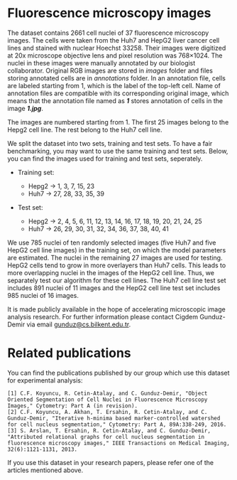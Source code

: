 # Fluorescence microscopy images

The dataset contains 2661 cell nuclei of 37 fluorescence microscopy images. The cells were taken from the Huh7 and HepG2 liver cancer cell lines and stained with nuclear Hoechst 33258. Their images were digitized at 20x microscope objective lens and pixel resolution was 768×1024. The nuclei in these images were manually annotated by our biologist collaborator. Original RGB images are stored in *images* folder and files storing annotated cells are in *annotations* folder. In an annotation file, cells are labeled starting from 1, which is the label of the top-left cell. Name of annotation files are compatible with its corresponding original image, which means that the annotation file named as **_1_** stores annotation of cells in the image **_1.jpg_**. 

The images are numbered starting from 1. The first 25 images belong to the Hepg2 cell line. The rest belong to the Huh7 cell line. 

We split the dataset into two sets, training and test sets. To have a fair benchmarking, you may want to use the same training and test sets. Below, you can find the images used for training and test sets, seperately.


* Training set: 
    * Hepg2 -> 1, 3, 7, 15, 23
    * Huh7 -> 27, 28, 33, 35, 39
    
* Test set: 
    * Hepg2 -> 2, 4, 5, 6, 11, 12, 13, 14, 16, 17, 18, 19, 20, 21, 24, 25
    * Huh7 -> 26, 29, 30, 31, 32, 34, 36, 37, 38, 40, 41
    
We use 785 nuclei of ten randomly selected images (five Huh7 and five HepG2 cell line images) in the training set, on which the model parameters are estimated. The nuclei in the remaining 27 images are used for testing. HepG2 cells tend to grow in more overlayers than Huh7 cells. This leads to more overlapping nuclei in the images of the HepG2 cell line. Thus, we separately test our algorithm for these cell lines. The Huh7 cell line test set includes 891 nuclei of 11 images and the HepG2 cell line test set includes 985 nuclei of 16 images.

It is made publicly available in the hope of accelerating microscopic image analysis research. For further information please contact Cigdem Gunduz-Demir via email gunduz@cs.bilkent.edu.tr.

# Related publications
You can find the publications published by our group which use this dataset for experimental analysis:
```
[1] C.F. Koyuncu, R. Cetin-Atalay, and C. Gunduz-Demir, "Object Oriented Segmentation of Cell Nuclei in Fluorescence Microscopy Images," Cytometry: Part A (in revision).
[2] C.F. Koyuncu, A. Akhan, T. Ersahin, R. Cetin-Atalay, and C. Gunduz-Demir, "Iterative h-minima based marker-controlled watershed for cell nucleus segmentation," Cytometry: Part A, 89A:338-249, 2016.
[3] S. Arslan, T. Ersahin, R. Cetin-Atalay, and C. Gunduz-Demir, "Attributed relational graphs for cell nucleus segmentation in fluorescence microscopy images," IEEE Transactions on Medical Imaging, 32(6):1121-1131, 2013.
```
If you use this dataset in your research papers, please refer one of the articles mentioned above.
